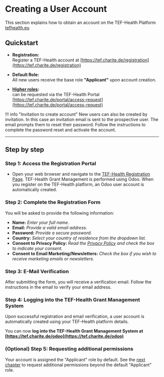 # Creating a User Account

This section explains how to obtain an account on the TEF-Health Platform [tefhealth.eu](https://tefhealth.eu)

## Quickstart

- **Registration:**  
  Register a TEF-Health account at [https://tef.charite.de/registration](https://tef.charite.de/registration)

- **Default Role:**  
  All new users receive the base role **"Applicant"** upon account creation. 

- **[Higher roles](permissions.md):**  
  can be requested via the TEF-Health Portal [https://tef.charite.de/portal/access-request](https://tef.charite.de/portal/access-request)
  
!!! info "Invitation to create account"
    New users can also be created by invitation. In this case an invitation email is sent to the prospective user. The email prompts them to reset their password. Follow the instructions to complete the password reset and activate the account.

---

## Step by step

### Step 1: Access the Registration Portal
- Open your web browser and navigate to the [TEF-Health Registration Page](https://tef.charite.de/registration). TEF-Health Grant Management is performed using Odoo. When you register on the TEF-Health platform, an Odoo user account is automatically created.

### Step 2: Complete the Registration Form
You will be asked to provide the following information:  
   
- **Name:** *Enter your full name.*  
- **Email:** *Provide a valid email address.*  
- **Password:** *Provide a secure password.*   
- **Country:** *Select your country of residence from the dropdown list.*  
- **Consent to Privacy Policy:** *Read the [Privacy Policy](https://tefhealth.eu/privacy-policy) and check the box to indicate your consent.*  
- **Consent to Email Marketing/Newsletters:** *Check the box if you wish to receive marketing emails or newsletters.*  

### Step 3: E-Mail Verification
After submitting the form, you will receive a verification email. Follow the instructions in the email to verify your email address. 

### Step 4: Logging into the TEF-Health Grant Management System
Upon successful registration and email verification, a user account is automatically created using your TEF-Health platform details.   
   
You can now **log into the TEF-Health Grant Management System at [https://tef.charite.de/odoo](https://tef.charite.de/odoo)**
  

### (Optional) Step 5: Requesting additional permissions
Your account is assigned the "Applicant" role by default. See the [next chapter](permissions.md) to request additional permissions beyond the default "Applicant" role.



